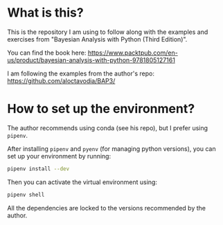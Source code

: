 # What is this? 

This is the repository I am using to follow along with the examples 
and exercises from "Bayesian Analysis with Python (Third Edition)". 

You can find the book here: https://www.packtpub.com/en-us/product/bayesian-analysis-with-python-9781805127161

I am following the examples from the author's repo: https://github.com/aloctavodia/BAP3/

# How to set up the environment? 

The author recommends using conda (see his repo), but I prefer using `pipenv`.

After installing `pipenv` and `pyenv` (for managing python versions), you can set up your environment by running: 
```bash
pipenv install --dev
```

Then you can activate the virtual environment using: 
```bash
pipenv shell 
```

All the dependencies are locked to the versions recommended by the author. 